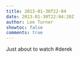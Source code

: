 ```yaml
---
title: 2013-01-30T22-04
date: 2013-01-30T22:04:20Z
author: Lee Turner
showtoc: false
comments: true
---
```


Just about to watch #derek


